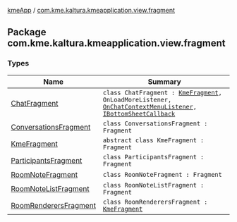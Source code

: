 [kmeApp](../index.md) / [com.kme.kaltura.kmeapplication.view.fragment](./index.md)

## Package com.kme.kaltura.kmeapplication.view.fragment

### Types

| Name | Summary |
|---|---|
| [ChatFragment](-chat-fragment/index.md) | `class ChatFragment : `[`KmeFragment`](-kme-fragment/index.md)`, OnLoadMoreListener, `[`OnChatContextMenuListener`](../com.kme.kaltura.kmeapplication.view.adapter.viewholder/-on-chat-context-menu-listener/index.md)`, `[`IBottomSheetCallback`](../com.kme.kaltura.kmeapplication.view/-i-bottom-sheet-callback/index.md) |
| [ConversationsFragment](-conversations-fragment/index.md) | `class ConversationsFragment : Fragment` |
| [KmeFragment](-kme-fragment/index.md) | `abstract class KmeFragment : Fragment` |
| [ParticipantsFragment](-participants-fragment/index.md) | `class ParticipantsFragment : Fragment` |
| [RoomNoteFragment](-room-note-fragment/index.md) | `class RoomNoteFragment : Fragment` |
| [RoomNoteListFragment](-room-note-list-fragment/index.md) | `class RoomNoteListFragment : Fragment` |
| [RoomRenderersFragment](-room-renderers-fragment/index.md) | `class RoomRenderersFragment : `[`KmeFragment`](-kme-fragment/index.md) |
